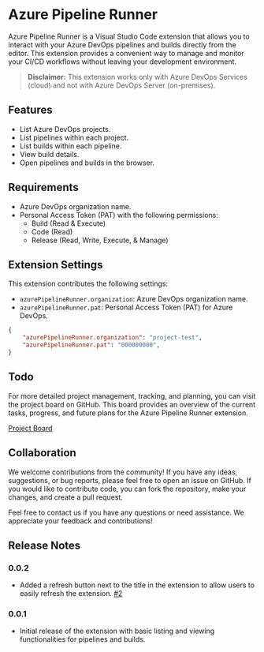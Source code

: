 # Azure Pipeline Runner

Azure Pipeline Runner is a Visual Studio Code extension that allows you to interact with your Azure DevOps pipelines and builds directly from the editor. This extension provides a convenient way to manage and monitor your CI/CD workflows without leaving your development environment.

> **Disclaimer:** This extension works only with Azure DevOps Services (cloud) and not with Azure DevOps Server (on-premises).

## Features

- List Azure DevOps projects.
- List pipelines within each project.
- List builds within each pipeline.
- View build details.
- Open pipelines and builds in the browser.

## Requirements

- Azure DevOps organization name.
- Personal Access Token (PAT) with the following permissions:
    - Build (Read & Execute)
    - Code (Read)
    - Release (Read, Write, Execute, & Manage)

## Extension Settings

This extension contributes the following settings:

- `azurePipelineRunner.organization`: Azure DevOps organization name.
- `azurePipelineRunner.pat`: Personal Access Token (PAT) for Azure DevOps.

```json
{
    "azurePipelineRunner.organization": "project-test",
    "azurePipelineRunner.pat": "000000000",
}
```

## Todo

For more detailed project management, tracking, and planning, you can visit the project board on GitHub. This board provides an overview of the current tasks, progress, and future plans for the Azure Pipeline Runner extension.

[Project Board](https://github.com/users/pedroccaetano/projects/2)

## Collaboration

We welcome contributions from the community! If you have any ideas, suggestions, or bug reports, please feel free to open an issue on GitHub. If you would like to contribute code, you can fork the repository, make your changes, and create a pull request.

Feel free to contact us if you have any questions or need assistance. We appreciate your feedback and contributions!


## Release Notes

### 0.0.2

- Added a refresh button next to the title in the extension to allow users to easily refresh the extension. [#2](https://github.com/pedroccaetano/azure-pipeline-runner/issues/2)


### 0.0.1

- Initial release of the extension with basic listing and viewing functionalities for pipelines and builds.
